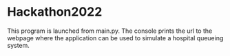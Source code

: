 # Hackathon2022
This program is launched from main.py.
The console prints the url to the webpage where the application can be used to simulate a hospital queueing system.
